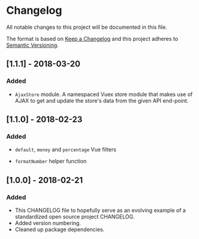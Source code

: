 # Changelog

All notable changes to this project will be documented in this file.

The format is based on [Keep a Changelog](http://keepachangelog.com/en/1.0.0/)
and this project adheres to [Semantic Versioning](http://semver.org/spec/v2.0.0.html).

## [1.1.1] - 2018-03-20

### Added

- `AjaxStore` module. A namespaced Vuex store module that makes use of AJAX to get and update the store's data from the given API end-point.

## [1.1.0] - 2018-02-23

### Added

- `default`, `money` and `percentage` Vue filters

- `formatNumber` helper function

## [1.0.0] - 2018-02-21

### Added

- This CHANGELOG file to hopefully serve as an evolving example of a
  standardized open source project CHANGELOG.
- Added version numbering.
- Cleaned up package dependencies.
